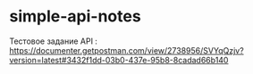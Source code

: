 # simple-api-notes
Тестовое задание
API : https://documenter.getpostman.com/view/2738956/SVYqQzjv?version=latest#3432f1dd-03b0-437e-95b8-8cadad66b140
